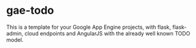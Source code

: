 gae-todo
========

This is a template for your Google App Engine projects, with flask, flask-admin, cloud endpoints and AngularJS with the already well known TODO model.
